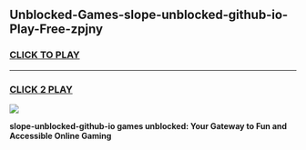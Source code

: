 
## Unblocked-Games-slope-unblocked-github-io-Play-Free-zpjny
<h3>
<a href="https://premium76.site?title=slope-unblocked-github-io&ref=10A">CLICK TO PLAY</a></h3>
<hr>

<h3>
<a href="https://premium76.site?title=slope-unblocked-github-io&ref=10A">CLICK 2 PLAY</a>
  
</h3>

<a href="https://premium76.site?title=slope-unblocked-github-io&ref=10A"><img src="https://clearcache.store/games.png"></a>


**slope-unblocked-github-io games unblocked: Your Gateway to Fun and Accessible Online Gaming**
